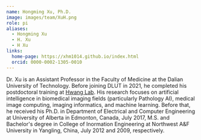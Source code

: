 ```yaml
---
name: Hongming Xu, Ph.D.
image: images/team/XuH.png
role: pi
aliases:
  - Hongming Xu
  - H. Xu
  - H Xu
links:
  home-page: https://xhm1014.github.io/index.html
  orcid: 0000-0002-1305-0010
---
```


Dr. Xu is an Assistant Professor in the Faculty of Medicine at the Dalian University of Technology. Before joining DLUT in 2021, he completed his postdoctoral training at [Hwang Lab](https://www.hwanglab.org/). His research focuses on artificial intelligence in biomedical imaging fields (particularly Pathology AI), medical image computing, imaging informatics, and machine learning. Before that, he received his Ph.D. in Department of Electrical and Computer Engineering at University of Alberta in Edmonton, Canada, July 2017, M.S. and Bachelor's degree in College of Inormation Engineering at Northwest A&F University in Yangling, China, July 2012 and 2009, respectively.